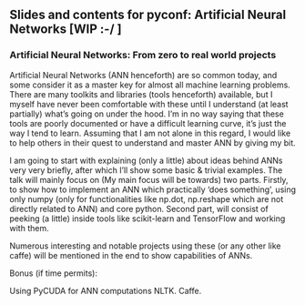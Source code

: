 ## Slides and contents for pyconf: Artificial Neural Networks [WIP :-/ ]


### Artificial Neural Networks: From zero to real world projects


Artificial Neural Networks (ANN henceforth) are so common today, and some consider it as a master key for almost all machine learning problems. There are many toolkits and libraries (tools henceforth) available, but I myself have never been comfortable with these until I understand (at least partially) what’s going on under the hood. I’m in no way saying that these tools are poorly documented or have a difficult learning curve, it’s just the way I tend to learn. Assuming that I am not alone in this regard, I would like to help others in their quest to understand and master ANN by giving my bit.

I am going to start with explaining (only a little) about ideas behind ANNs very very briefly, after which  I’ll show some basic & trivial examples. The talk will mainly focus on (My main focus will be towards) two parts. Firstly, to show how to implement an ANN which practically ‘does something’, using only numpy (only for functionalities like np.dot, np.reshape which are not directly related to ANN) and core python. Second part, will consist of peeking (a little) inside tools like scikit-learn and TensorFlow and working with them.

Numerous interesting and notable projects using these (or any other like caffe) will be mentioned in the end to show capabilities of ANNs.


Bonus (if time permits):

Using PyCUDA for ANN computations
NLTK.
Caffe.
